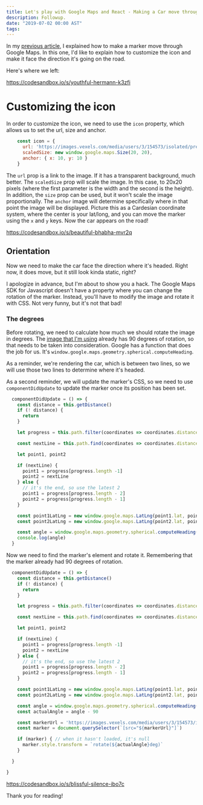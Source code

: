 ```yaml
---
title: Let's play with Google Maps and React - Making a Car move through the road, like on Uber - Part 2
description: Followup.
date: "2019-07-02 00:00 AST"
tags: 
---
```


In my [previous article](let-s-play-with-google-maps-and-react-making-a-car-move-through-the-road-like-on-uber-part-1), I explained how to make a marker move through Google Maps. In this one, I'd like to explain how to customize the icon and make it face the direction it's going on the road.

Here's where we left:

https://codesandbox.io/s/youthful-hermann-k3zfi

# Customizing the icon

In order to customize the icon, we need to use the `icon` property, which allows us to set the url, size and anchor.

```javascript
    const icon = {
      url: 'https://images.vexels.com/media/users/3/154573/isolated/preview/bd08e000a449288c914d851cb9dae110-hatchback-car-top-view-silhouette-by-vexels.png',
      scaledSize: new window.google.maps.Size(20, 20),
      anchor: { x: 10, y: 10 }
    }
```

The `url` prop is a link to the image. If it has a transparent background, much better.
The `scaledSize` prop will scale the image. In this case, to 20x20 pixels (where the first parameter is the width and the second is the height). In addition, the `size` prop can be used, but it won't scale the image proportionally.
The `anchor` image will determine specifically where in that point the image will be displayed. Picture this as a Cardesian coordinate system, where the center is your lat/long, and you can move the marker using the `x` and `y` keys. Now the car appears on the road!

https://codesandbox.io/s/beautiful-bhabha-mvr2q

## Orientation

Now we need to make the car face the direction where it's headed. Right now, it does move, but it still look kinda static, right?

I apologize in advance, but I'm about to show you a hack. The Google Maps SDK for Javascript doesn't have a property where you can change the rotation of the marker. Instead, you'll have to modify the image and rotate it with CSS. Not very funny, but it's not that bad!

### The degrees

Before rotating, we need to calculate how much we should rotate the image in degrees. The [image that I'm using](https://images.vexels.com/media/users/3/154573/isolated/preview/bd08e000a449288c914d851cb9dae110-hatchback-car-top-view-silhouette-by-vexels.png) already has 90 degrees of rotation, so that needs to be taken into consideration. Google has a function that does the job for us. It's `window.google.maps.geometry.spherical.computeHeading`.

As a reminder, we're rendering the car, which is between two lines, so we will use those two lines to determine where it's headed.

As a second reminder, we will update the marker's CSS, so we need to use `componentDidUpdate` to update the marker once its position has been set.

```javascript
  componentDidUpdate = () => {
    const distance = this.getDistance()
    if (! distance) {
      return
    }

    let progress = this.path.filter(coordinates => coordinates.distance < distance)

    const nextLine = this.path.find(coordinates => coordinates.distance > distance)

    let point1, point2

    if (nextLine) {
      point1 = progress[progress.length -1]
      point2 = nextLine
    } else {
      // it's the end, so use the latest 2
      point1 = progress[progress.length - 2]
      point2 = progress[progress.length - 1]
    }

    const point1LatLng = new window.google.maps.LatLng(point1.lat, point1.lng)
    const point2LatLng = new window.google.maps.LatLng(point2.lat, point2.lng)

    const angle = window.google.maps.geometry.spherical.computeHeading(point1LatLng, point2LatLng)
    console.log(angle)
  }
```

Now we need to find the marker's element and rotate it. Remembering that the marker already had 90 degrees of rotation.

```javascript
  componentDidUpdate = () => {
    const distance = this.getDistance()
    if (! distance) {
      return
    }

    let progress = this.path.filter(coordinates => coordinates.distance < distance)

    const nextLine = this.path.find(coordinates => coordinates.distance > distance)

    let point1, point2

    if (nextLine) {
      point1 = progress[progress.length -1]
      point2 = nextLine
    } else {
      // it's the end, so use the latest 2
      point1 = progress[progress.length - 2]
      point2 = progress[progress.length - 1]
    }

    const point1LatLng = new window.google.maps.LatLng(point1.lat, point1.lng)
    const point2LatLng = new window.google.maps.LatLng(point2.lat, point2.lng)

    const angle = window.google.maps.geometry.spherical.computeHeading(point1LatLng, point2LatLng)
    const actualAngle = angle - 90

    const markerUrl = 'https://images.vexels.com/media/users/3/154573/isolated/preview/bd08e000a449288c914d851cb9dae110-hatchback-car-top-view-silhouette-by-vexels.png'
    const marker = document.querySelector(`[src="${markerUrl}"]`)

    if (marker) { // when it hasn't loaded, it's null
      marker.style.transform = `rotate(${actualAngle}deg)`
    }

  }

}
```

https://codesandbox.io/s/blissful-silence-ibo7c

Thank you for reading! 
